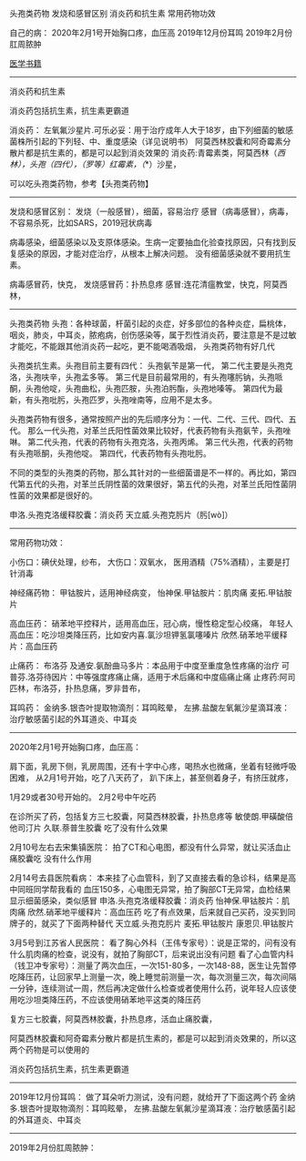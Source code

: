 头孢类药物
发烧和感冒区别
消炎药和抗生素
常用药物功效



自己的病：
2020年2月1号开始胸口疼，血压高
2019年12月份耳鸣
2019年2月份肛周脓肿


[医学书籍](../../Book/medicine)  


---------------------------------------------------------------------------------------------------------------------
消炎药和抗生素

消炎药包括抗生素，抗生素更霸道


消炎药：
左氧氟沙星片.可乐必妥：用于治疗成年人大于18岁，由下列细菌的敏感菌株所引起的下列轻、中、重度感染（详见说明书）
阿莫西林胶囊和阿奇霉素分散片都是抗生素的，都是可以起到消炎效果的
消炎药:青霉素类，阿莫西林（**西林），头孢（四代），（罗等*）红霉素，（**）沙星，


可以吃头孢类药物，参考【头孢类药物】



---------------------------------------------------------------------------------------------------------------------
发烧和感冒区别：
发烧（一般感冒），细菌，容易治疗
感冒（病毒感冒），病毒，不容易杀死，比如SARS，2019冠状病毒

病毒感染，细菌感染以及支原体感染。生病一定要抽血化验查找原因，只有找到反复感染的原因，才能对症治疗，从根本上解决问题。
没有细菌感染就不要用抗生素。


病毒感冒药，快克，
发烧感冒药：扑热息疼
感冒:连花清瘟教堂，快克，阿莫西林，



---------------------------------------------------------------------------------------------------------------------
头孢类药物
头孢：各种球菌，杆菌引起的炎症，好多部位的各种炎症，扁桃体，咽炎，肺炎，中耳炎，脓疱病，创伤感染等，属于烈性消炎药，要注意是不是过敏才能吃，不能跟其他消炎药一起吃，更不能喝酒吸烟，
头孢类药物有好几代

头孢类抗生素。头孢目前主要有四代：
头孢氨苄是第一代，
第二代主要是头孢克洛，头孢呋辛，头孢孟多等。
第三代是目前最常用的，有头孢噻肟钠，头孢哌酮，头孢他啶，头孢曲松，头孢匹胺，头孢泊肟酯，头孢地嗪等。
第四代为最新，有头孢吡肟，头孢匹罗，头孢唑南等，应用不是太多。


头孢类药物有很多，通常按照产出的先后顺序分为：一代、二代、三代、四代、五代。
那么一代头孢，对革兰氏阳性菌效果比较好，代表药物有头孢氨苄，头孢唑啉。
第二代头孢，代表的药物有头孢克洛，头孢丙烯。
第三代头孢，代表的药物有头孢哌酮，头孢他啶。
第四代，代表药物有头孢吡肟。

不同的类型的头孢类的药物，那么其针对的一些细菌谱是不一样的。再比如，第四代第五代的头孢，对革兰氏阴性菌的效果很好，第五代的头孢，对革兰氏阳性菌阴性菌的效果都是很好的。



申洛.头孢克洛缓释胶囊：消炎药
天立威.头孢克肟片（肟[wò]）



---------------------------------------------------------------------------------------------------------------------
常用药物功效：



小伤口：碘伏处理，纱布，
大伤口：双氧水，
医用酒精（75%酒精），主要是打针消毒


神经痛药物：
甲钴胺片，适用神经病变，
怡神保.甲钴胺片：肌肉痛
麦拓.甲钴胺片


高血压药：
硝苯地平控释片，适用高血压，冠心病，慢性稳定型心绞痛，
年轻人高血压：吃沙坦类降压药，比如安内喜.氯沙坦钾氢氯噻嗪片
欣然.硝苯地平缓释片：高血压药



止痛药：
布洛芬
及通安.氨酚曲马多片：本品用于中度至重度急性疼痛的治疗
可普芬.洛芬待因片：中等强度疼痛止痛，适用于术后痛和中度癌痛止痛
止疼药:阿司匹林，布洛芬，扑热息痛，罗非昔布，


耳鸣药：
金纳多.银杏叶提取物滴剂：耳鸣眩晕，
左拂.盐酸左氧氟沙星滴耳液：治疗敏感菌引起的外耳道炎、中耳炎



---------------------------------------------------------------------------------------------------------------------
2020年2月1号开始胸口疼，血压高：

肩下面，乳房下侧，乳房周围，还有十字中心疼，喝热水也微痛，坐着有轻微呼吸困难，
从2月1号开始，吃了八天药了，
趴下床上，甚至侧着身子，有挤压就疼，

1月29或者30号开始的。
2月2号中午吃药


在诊所买了药，包括复方三七胶囊，阿莫西林胶囊，扑热息疼等
    敏使朗.甲磺酸倍他司汀片
    久联.萘普生胶囊
吃了没有什么效果


2月10号左右去宋集镇医院：
拍了CT和心电图，都没有什么异常，就让买活血止痛胶囊吃
没有什么作用


2月14号去县医院看病：
本来挂了心血管科，到了又直接去看的急诊科，结果是高中同班同学帮我看的
血压150多，心电图无异常，拍了胸部CT无异常，血检结果显示细菌感染，类似感冒
    申洛.头孢克洛缓释胶囊：消炎药
    怡神保.甲钴胺片：肌肉痛
    欣然.硝苯地平缓释片：高血压药
吃了有点效果，后来就自己买药，没买到同牌子的，就买了下面两种替代
    天立威.头孢克肟片
    麦拓.甲钴胺片
    康恩贝.甲钴胺片


3月5号到江苏省人民医院：
看了胸心外科（王伟专家号）：说是正常的，问有没有什么肌肉痛的检查，说没有，就拍了胸部CT，后来说出没有问题
看了心血管内科（钱卫冲专家号）：测量了两次血压，一次151-80多，一次148-88，医生让先暂停吃降压药，让回家早上测量一次，晚上睡觉前测量一次，每次测量三次，每次间隔一分钟，连续测试一周，然后再决定做什么检查或者使用什么药，说年轻人应该使用吃沙坦类降压药，不应该使用硝苯地平这类的降压药




复方三七胶囊，阿莫西林胶囊，扑热息疼，活血止痛胶囊，

阿莫西林胶囊和阿奇霉素分散片都是抗生素的，都是可以起到消炎效果的，所以这两个药物是可以使用的

消炎药包括抗生素，抗生素更霸道




---------------------------------------------------------------------------------------------------------------------
2019年12月份耳鸣：
做了耳朵听力测试，没有问题，就给开了下面这两个药
金纳多.银杏叶提取物滴剂：耳鸣眩晕，
左拂.盐酸左氧氟沙星滴耳液：治疗敏感菌引起的外耳道炎、中耳炎


---------------------------------------------------------------------------------------------------------------------

2019年2月份肛周脓肿：











